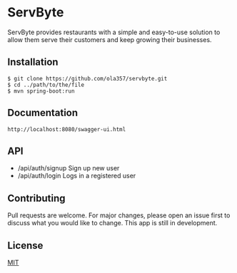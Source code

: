 
# ServByte

ServByte provides restaurants with a simple and easy-to-use solution to allow them serve
their customers and keep growing their businesses.

## Installation

```
$ git clone https://github.com/ola357/servbyte.git
$ cd ../path/to/the/file
$ mvn spring-boot:run
```
## Documentation
```
http://localhost:8080/swagger-ui.html
```
## API

-  /api/auth/signup   Sign up new user
-  /api/auth/login  Logs in a registered user

## Contributing
Pull requests are welcome. For major changes, please open an issue first to discuss what you would like to change.
This app is still in development.

## License
[MIT](https://choosealicense.com/licenses/mit/)